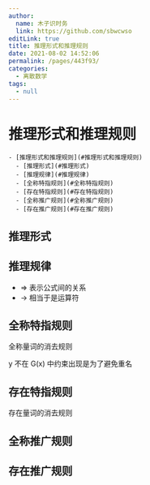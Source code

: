 ```yaml
---
author: 
  name: 木子识时务
  link: https://github.com/sbwcwso
editLink: true
title: 推理形式和推理规则
date: 2021-08-02 14:52:06
permalink: /pages/443f93/
categories: 
  - 离散数学
tags: 
  - null
---
```


# 推理形式和推理规则


```markmap
- [推理形式和推理规则](#推理形式和推理规则)
  - [推理形式](#推理形式)
  - [推理规律](#推理规律)
  - [全称特指规则](#全称特指规则)
  - [存在特指规则](#存在特指规则)
  - [全称推广规则](#全称推广规则)
  - [存在推广规则](#存在推广规则)
```

## 推理形式

## 推理规律

* $\Rightarrow$ 表示公式间的关系
* $\rightarrow$ 相当于是运算符

## 全称特指规则

全称量词的消去规则

y 不在 G(x) 中约束出现是为了避免重名

## 存在特指规则

存在量词的消去规则

## 全称推广规则

## 存在推广规则

